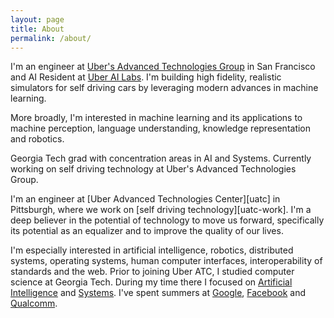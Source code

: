 ```yaml
---
layout: page
title: About
permalink: /about/
---
```


I'm an engineer at [Uber's Advanced Technologies Group][atg] in San Francisco and AI Resident at [Uber AI Labs][uber-ai]. I'm building high fidelity, realistic simulators for self driving cars by leveraging modern advances in machine learning.

More broadly, I'm interested in machine learning and its applications to machine perception, language understanding, knowledge representation and robotics.

Georgia Tech grad with concentration areas in AI and Systems. Currently working on self driving technology at Uber's Advanced Technologies Group.



I'm an engineer at [Uber Advanced Technologies Center][uatc] in Pittsburgh, where we work on [self driving technology][uatc-work]. I'm a deep believer in the potential of technology to move us forward, specifically its potential as an equalizer and to improve the quality of our lives.

I'm especially interested in artificial intelligence, robotics, distributed systems, operating systems, human computer interfaces, interoperability of standards and the web. Prior to joining Uber ATC, I studied computer science at Georgia Tech. During my time there I focused on [Artificial Intelligence][ai-gatech] and [Systems][systems-gatech]. I've spent summers at [Google][google], [Facebook][facebook] and [Qualcomm][qualcomm].

[google]: https://www.google.com
[facebook]: https://www.facebook.com
[qualcomm]: https://www.qualcomm.com/news/onq/2013/10/10/introducing-qualcomm-zeroth-processors-brain-inspired-computing
[ai-gatech]: http://www.cc.gatech.edu/intelligence
[systems-gatech]: http://www.cc.gatech.edu/systems-architecture
[atg]: https://www.uberatc.com/
[uber-ai]: https://uber.ai